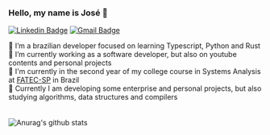 ### Hello, my name is José 👋

[![Linkedin Badge](https://img.shields.io/badge/-José%20Thomaz-3733dd?style=flat-square&logo=Linkedin&logoColor=white&link=https://www.linkedin.com/in/jos%C3%A9-thomaz-2056ab199)](https://www.linkedin.com/in/jos%C3%A9-thomaz-2056ab199) 
[![Gmail Badge](https://img.shields.io/badge/-josethomaz2003@gmail.com-3733dd?style=flat-square&logo=Gmail&logoColor=white&link=mailto:diego.schell.f@gmail.com)](mailto:josethomaz2003@gmail.com)

🌱 I’m a brazilian developer focused on learning Typescript, Python and Rust
<br>
🔭 I’m currently working as a software developer, but also on youtube contents and personal projects
<br>
🤯 I'm currently in the second year of my college course in Systems Analysis at <a href="http://www.fatecsp.br/">FATEC-SP</a> in Brazil
<br>
🌟 Currently I am developing some enterprise and personal projects, but also studying algorithms, data structures and compilers
<br>
<br>
<br>
![Anurag's github stats](https://github-readme-stats.vercel.app/api?username=josethz00&show_icons=true&theme=dark&count_private=true&bg_color=141322&text_color=ccc)
